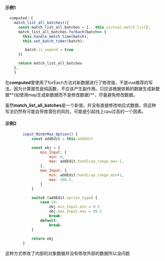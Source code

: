 #### 示例1

```js
  computed：{
    match_list_all_batches(){
      const match_list_all_batches = [...this.virtual_match_list];
      match_list_all_batches.forEach(batch=> {
        this.handle_match_time(batch);
        this.set_batch_timer(batch);

         batch.is_expend = true
      })

      return match_list_all_batches
    },
	}
```

在**computed**里使用了forEach方法对新数据进行了修改值，不是vue推荐的写法。因为计算属性是纯函数，不应该产生副作用。只应该根据依赖的数据生成新数据**(如使用map生成新数据而不是修改数据)**，尽量避免修改数据。





虽然**match_list_all_batches**是一个新值，并没有直接修改响应式数据，但这种写法仍然有可能会导致潜在的风险，可能是引起线上cpu过高的一个因素。



#### 示例2

```js
        input_MinOrMax_Option() {
            const addEdit = this.addEdit

            const obj = {
                min_Input: {
                    min: 0,
                    max: addEdit.handicap_range_max-1,
                },
                max_Input: {
                    min: addEdit.handicap_range_min+1,
                    max: 200.5,
                }
            }

            switch (addEdit.option_type) {
                case 24:
                    obj.min_Input.min = 0.5
                    obj.max_Input.max = 99.5
                    break;
                default:
                    break;
            }
            
            return obj
        }
```

这种方式修改了内部的对象数据并没有修改外部的数据所以没问题